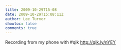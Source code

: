 ```yaml
---
title: 2009-10-29T15-08
date: 2009-10-29T15:08:11Z
author: Lee Turner
showtoc: false
comments: true
---
```


Recording from my phone with #qik http://qik.ly/nYEY

